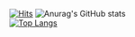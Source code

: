 [![Hits](https://hits.seeyoufarm.com/api/count/incr/badge.svg?url=https%3A%2F%2Fgithub.com%2Ftrptc%2Fhit-counter&count_bg=%23F6BC33&title_bg=%23282828&icon=github.svg&icon_color=%23E7E7E7&title=View&edge_flat=false)](https://hits.seeyoufarm.com)
![Anurag's GitHub stats](https://github-readme-stats.vercel.app/api?username=trptc&show_icons=true&theme=gruvbox) </br>
[![Top Langs](https://github-readme-stats.vercel.app/api/top-langs/?username=trptc&theme=gruvbox)](https://github.com/trptc/github-readme-stats)
